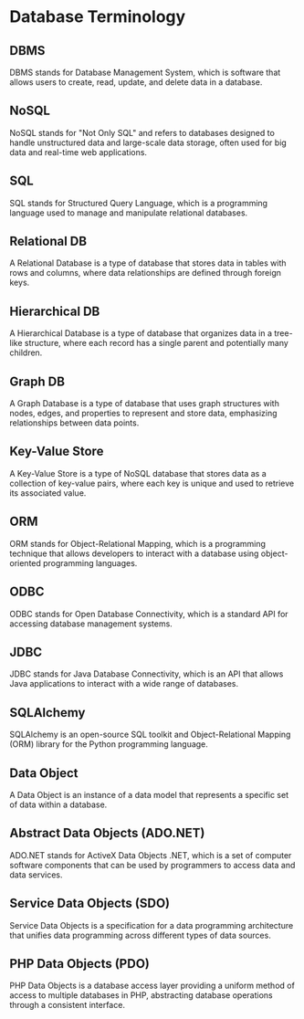 # Database Terminology

## DBMS

DBMS stands for Database Management System, which is software that allows users to create, read, update, and delete data in a database.

## NoSQL

NoSQL stands for "Not Only SQL" and refers to databases designed to handle unstructured data and large-scale data storage, often used for big data and real-time web applications.

## SQL

SQL stands for Structured Query Language, which is a programming language used to manage and manipulate relational databases.

## Relational DB

A Relational Database is a type of database that stores data in tables with rows and columns, where data relationships are defined through foreign keys.

## Hierarchical DB

A Hierarchical Database is a type of database that organizes data in a tree-like structure, where each record has a single parent and potentially many children.

## Graph DB

A Graph Database is a type of database that uses graph structures with nodes, edges, and properties to represent and store data, emphasizing relationships between data points.

## Key-Value Store

A Key-Value Store is a type of NoSQL database that stores data as a collection of key-value pairs, where each key is unique and used to retrieve its associated value.

## ORM

ORM stands for Object-Relational Mapping, which is a programming technique that allows developers to interact with a database using object-oriented programming languages.

## ODBC

ODBC stands for Open Database Connectivity, which is a standard API for accessing database management systems.

## JDBC

JDBC stands for Java Database Connectivity, which is an API that allows Java applications to interact with a wide range of databases.

## SQLAlchemy

SQLAlchemy is an open-source SQL toolkit and Object-Relational Mapping (ORM) library for the Python programming language.

## Data Object

A Data Object is an instance of a data model that represents a specific set of data within a database.

## Abstract Data Objects (ADO.NET)

ADO.NET stands for ActiveX Data Objects .NET, which is a set of computer software components that can be used by programmers to access data and data services.

## Service Data Objects (SDO)

Service Data Objects is a specification for a data programming architecture that unifies data programming across different types of data sources.

## PHP Data Objects (PDO)

PHP Data Objects is a database access layer providing a uniform method of access to multiple databases in PHP, abstracting database operations through a consistent interface.